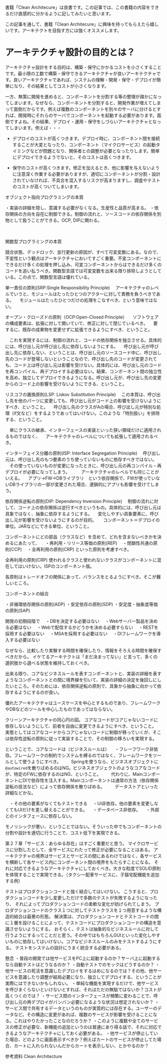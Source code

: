 書籍「Clean Architecure」は良書です。この記事では、この書籍の内容をできるだけ直感的に分かるように記してみたいと思います。

この記事を通して、書籍「Clean Architecure」に興味を持ってもらえたら嬉しいです。アーキテクトを目指す方には強くオススメします。

# アーキテクチャ設計の目的とは？
アーキテクチャ設計をする目的は、構築・保守にかかるコストを小さくすることです。最小限の工数で構築・保守できるアーキテクチャが良いアーキテクチャです。良いアーキテクチャであれば、システムの理解・開発・保守・デプロイが簡単になり、その結果としてコストが小さくなります。

一方、無策に開発を進めると、コンポーネントを分割する等の整理が疎かになってしまいます。なぜなら、コンポーネントを分割すると、開発作業が増えてしまって面倒だからです。例えば複数のコンポーネントを別々のサーバに分けるとすれば、開発時にそれらのサーバでコンポーネントを起動する必要があります。面倒ですよね。その結果、デプロイ・運用・保守をしづらいアーキテクチャとなってしまいます。例えば・・・

* デプロイのコストが高くつきます。デプロイ時に、コンポーネント間を接続することが大変となったり、コンポーネント（マイクロサービス）の起動タイミングなどが問題となり、関係者との調整が必要となったりします。簡単にデプロイできるようでないと、そのコストは高くつきます。

* 保守のコストが高くつきます。修正を加えるとき、他に影響を与えないように注意深く作業する必要がありますが、適切にコンポーネントが分割・設計されていなければ、不具合を混入するリスクが高まりますし、調査やテストのコストが高くついてしまいます。


オブジェクト指向プログラミングの本質

・実装の詳細を隠し、意識する必要がなくなる。生産性と品質が高まる。
・依存関係の方向を自在に制御できる。制御の流れと、ソースコードの依存関係を別物として扱うことができる。OCP, DIPに関わる。


　


関数型プログラミングの本質

競合状態、デッドロック、並行更新の原因が、すべて可変変数にある。なので、不変性という観点はアーキテクチャにおいてすごく重要。不変コンポーネントにできるだけ多くの処理を押し込み、可変コンポーネントからはできるだけ多くのコードを追い払うべき。関数型言語では可変変数を出来る限り排除しようとしている。この点で、関数型言語は優れている。

単一責任の原則(SRP:Single Responsibility Principle)
　アーキテクチャのレベルでいうと、モジュールはたったひとつのアクターに対して責務を負うべきである。
　モジュールはたったひとつだけの処理をこなすべき、という意味ではない。

オープン・クローズドの原則（OCP:Open-Closed Principle）
　ソフトウェアの構成要素は、拡張に対して開いていて、修正に対して閉じているべき。
　要するに、既存の成果物を変更せずに拡張できるようにすべき、ということ。

　これを実現するには、制御の流れと、コードの依存関係を独立させる。具体的には、呼び出し元が呼び出し先に依存しないようにする。
　呼び出し元が呼び出し先に依存しない、ということは、呼び出し元のソースコード中に、呼び出し先のコードが登場しないということなので、呼び出し先のコードが変更されても、コード上は呼び出し元は影響を受けない。具体的には、呼び出し元のコードを再コンパイル、再デプロイする必要はない。結果、コンポーネント間の独立性を高め、独立してデプロイできるようになる。呼び出し元が、呼び出し先の変更からのコード上の影響を受けないようにできる、ということ。

リスコフの置換原則(LSP: Liskov Substitution Principle)
　この本質は、呼び出し先を他のパーツに変更しても、呼び出し元がコード上の影響を受けないようにすべき、ということ。
　呼び出し先のクラスがAの場合、呼び出し元が特別な処理（if文など）をするようであってはいけない。このような「特別扱い」を排除する、ということ。

　単にクラスの継承、インターフェースの実装といった狭い領域だけに適用されるものではなく、
　アーキテクチャのレベルについても拡張して適用されるべき。

インターフェイス分離の原則(ISP: Interface Segregation Principle)
　呼び出し元は、呼び出し先のもつ要素のうち使っていないものに依存すべきではない。
　その使っていないものが変更になったときに、呼び出し元の再コンパイル・再デプロイが必要になってしまう。
　
　アーキテクチャのレベルでも同じことがいえる。
　アプリ→FW→DBライブラリ　という依存関係で、FWが使っていないDBライブラリの一部が変更された場合、連鎖的にアプリも影響を受けてしまう。

依存関係逆転の原則(DIP: Dependency Inversion Principle)
　制御の流れに対して、コード上の依存関係は逆行すべきというもの。具体的には、呼び出し元は具象ではなく、抽象に依存するようにする。
　変化しやすい具象要素に、呼び出し元が影響を受けないようにするのが目的。
　
コンポーネント＝デプロイの単位。JARなどにできる単位、ということ。


コンポーネントにどの部品（クラスなど）を含めて、どれを含まないべきかを決めるにあたって、
　・再利用・リリース等価の原則(REP)
　・閉鎖性共通の原則(CCP)
　・全再利用の原則(CRP)
といった原則を考慮すべき。

全再利用の原則(CRP)
使われるクラスと使われないクラスがコンポーネントに混在してはいけない。ISPのコンポーネント版。

各原則はトレードオフの関係にあって、バランスをとるようにすべき。そこが難しいところ。


コンポーネントの結合

・非循環依存関係の原則(ADP)
・安定依存の原則(SDP)
・安定度・抽象度等価の原則(SAP)


開発の初期段階で
　・DBを決定する必要はない
　・Webサーバー製品を決める必要はない
　・Webで配信するかどうかを決める必要すらない
　・RESTを採用する必要はない
　・MSAを採用する必要はない
　・DIフレームワークを導入する必要はない

なぜなら、比較したり実験する時間を確保したり、情報をそろえる時間を確保すべきだから。
イケてるアーキテクトは「まだ決まってない」と言って、多くの選択肢から選べる状態を維持しておくべき。

出来る限り、コアなビジネスルールを表すコンポーネントと、実装の詳細を表すようなコンポーネントとの間に境界線を引いて、実装の詳細の決定を後回しにしたいところ。そのためには、依存関係逆転の原則で、具象から抽象に向かって依存するようにするのが良い。

優れたアーキテクチャはユースケースを中心とするものであり、フレームワークやDBなどのツールを中心したものであってはならない。


クリーンアーキテクチャの同心円の図。
コアなコードがコアじゃないコードに依存しないようにして、前者を自由に変更できるようにすべき、ということ。
実態としてはコアなコードからコアじゃないコードに制御が移っていくが、そこは依存性逆転の原則に従って実装することで、その制御の移ろいを実現する。

ということで、コアなコードは（ビジネスルールは）
　・フレーフワーク非依存。フレームワークの制約でシステムを縛るのではなく、フレームワークをツールとして使うようにすべき。
　　Springを使うなら、ビジネスオブジェクトに`@autowired`を散りばめるのはNG。ビジネスオブジェクトのようなコアなコードが、特定のFWに依存するのはNG、ということ。
　　代わりに、MainコンポーネントにDIで依存性を注入する。Mainコンポーネントは通常の方法（依存関係逆転の技法など）によって依存関係を散りばめる。
　　データストアといった詳細などかな。

　・その他の要素がなくてもテストできる
　・UI非依存。他の要素を変更しなくてもUIだけを差し替えることができる。
　・データベース非依存。
　・外部とのインタフェースに依存しない。



モノリシックが悪い、ということではない。そういった中でもコンポーネントの分割や設計を適切に行うことで、コスト低下を実現できる。


第２７章「サービス：あらゆる存在」はすごく重要だと思う。
マイクロサービスに分割したとして、全サービスにわたって修正が必要になることはある。
アーキテクチャの境界はサービスとサービスの間にあるわけではなく、各サービスを横断して各サービス内にコンポーネント間の境界をもたらすことになる。
それに対応できるようなアーキテクチャにしておくべき。大きな粒度でSOLID原則を体現することで実現できる。（タクシー配車サービスに、子猫宅配機能を追加する例）


テストはプロダクションコードと強く結合してはいけない。
こうすると、プロダクションコードを少し変更しただけで多数のテストが失敗するようになったり、
それによってプロダクションコードの柔軟な変化が妨げられてしまう。
プロダクションコードのクラス１つに対してテストクラスを１つ用意するような構造的結合は最悪の形態。
解決策は、プロダクションコードとテストコードの間に１層を設けることによって、テストコードにプロダクションコードの構造を意識させないようにする。
おそらく、テストは抽象的なビジネスルールに対して行うようにするってことだと思う。その中ではもちろんGUIといった変化しやすいものに依存してはいけない。コアなビジネスルールのみをテストするようにする。
テストをシステムの設計にうまく統合する必要がある。



懸念
・普段の開発では他サービスをPC上に起動するのか？サーバ上に起動するなら自動テストはどうなるのか？
・自動テストでのモックはどうするのか？
・他サービスの死活を意識したデプロイをするはめになるのでは？その他、他サービスを意識したり調整が結局必要になり、独立してデプロイする、ということが実際にはできないかもしれない。
・単純な機能を実現するだけで、他サービスを呼びまくらないといけないとすれば、それはただの無駄ではないか？コストが高くつくのでは？
・サービス間のインターフェースが頻繁に変わることで、呼び出し元の再デプロイがバンバン必要になるような状況は想定されないか？
・サービス間で共有するデータというのものが実質的には存在する。ユーザーのデータなど。その構造に変更があれば、複数のサービスが影響を受けることになる。これはやりたかったことなのだろうか？
・このように複数や全てのサービスの修正が必要な、新機能の追加というのは普通にあり得る話で、それに対応できるようなアーキテクチャにしておく必要がある。
・他サービスが停止していた場合、どのように画面表示すべきか？例えばカートのサービスが停止してた場合、カートに入れられないんだからカートを表示しない、とかやるのか？



参考資料
Clean Architecture